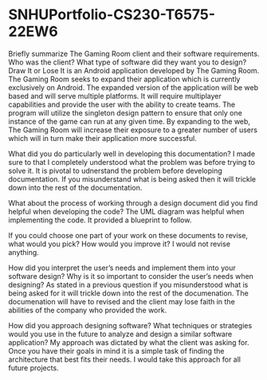 # SNHUPortfolio-CS230-T6575-22EW6
Briefly summarize The Gaming Room client and their software requirements. Who was the client? What type of software did they want you to design?
Draw It or Lose It is an Android application developed by The Gaming Room. The Gaming Room seeks to expand their application which is currently exclusively on Android. The expanded version of the application will be web based and will serve multiple platforms. It will require multiplayer capabilities and provide the user with the ability to create teams. The program will utilize the singleton design pattern to ensure that only one instance of the game can run at any given time. By expanding to the web, The Gaming Room will increase their exposure to a greater number of users which will in turn make their application more successful. 

What did you do particularly well in developing this documentation?
I made sure to that I completely understood what the problem was before trying to solve it.  It is pivotal to udnerstand the problem before developing documentation. If you misunderstand what is being asked then it will trickle down into the rest of the documentation. 

What about the process of working through a design document did you find helpful when developing the code?
The UML diagram was helpful when implementing the code. It provided a blueprint to follow.

If you could choose one part of your work on these documents to revise, what would you pick? How would you improve it?
I would not revise anything.

How did you interpret the user’s needs and implement them into your software design? Why is it so important to consider the user’s needs when designing?
As stated in a previous question if you misunderstood what is being asked for it will trickle down into the rest of the documenation. The documenation will have to revised and the client may lose faith in the abilities of the company who provided the work.

How did you approach designing software? What techniques or strategies would you use in the future to analyze and design a similar software application?
My approach was dictated by what the client was asking for. Once you have their goals in mind it is a simple task of finding the architecture that best fits their needs. I would take this approach for all future projects.
